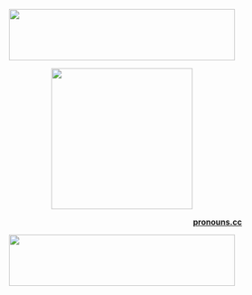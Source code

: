 <p align="center">
  <img width="400" height="91" src="https://64.media.tumblr.com/f92050418445b00d2369dc187cbb180b/53d6d0f7a624a353-3d/s1280x1920/7c7f85ce4b9b2da802f22e5eed27546e8272dfd4.pnj" />
</p>

<p align="center">
  <img width="250" height="250" src="https://64.media.tumblr.com/abfedfa28909e08e766e0a8d753bcaad/dc0d819fbd2b93bb-39/s250x400/7623bfd5185a062cf1b924173207f55e01f7b59e.gifv" />
</p>

                           [**pronouns.cc**](https://pronouns.cc/@rotten-hound)
                             
<p align="center">
  <img width="400" height="91" src="https://64.media.tumblr.com/f92050418445b00d2369dc187cbb180b/53d6d0f7a624a353-3d/s1280x1920/7c7f85ce4b9b2da802f22e5eed27546e8272dfd4.pnj" />
</p>
